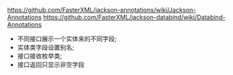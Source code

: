 
https://github.com/FasterXML/jackson-annotations/wiki/Jackson-Annotations
https://github.com/FasterXML/jackson-databind/wiki/Databind-Annotations


* 不同接口展示一个实体来的不同字段;
* 实体类字段设置别名;
* 接口接收枚举类;
* 接口返回只显示非空字段







